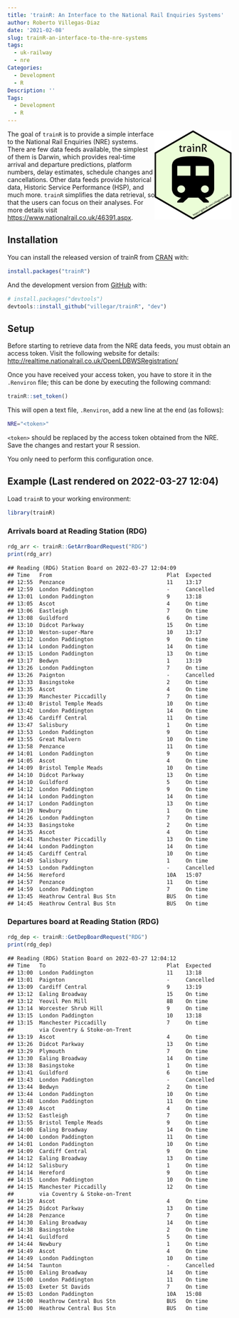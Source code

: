 ```yaml
---
title: 'trainR: An Interface to the National Rail Enquiries Systems'
author: Roberto Villegas-Diaz
date: '2021-02-08'
slug: trainR-an-interface-to-the-nre-systems
tags:
  - uk-railway
  - nre
Categories:
  - Development
  - R
Description: ''
Tags:
  - Development
  - R
---
```


<img src="https://raw.githubusercontent.com/villegar/trainR/main/inst/images/logo.png" alt="logo" align="right" height=200px/>

The goal of `trainR` is to provide a simple interface to the 
National Rail Enquiries (NRE) systems. There are few data feeds 
available, the simplest of them is Darwin, which provides real-time 
arrival and departure predictions, platform numbers, delay estimates, 
schedule changes and cancellations. Other data feeds provide historical 
data, Historic Service Performance (HSP), and much more. `trainR` 
simplifies the data retrieval, so that the users can focus on their 
analyses. For more details visit 
https://www.nationalrail.co.uk/46391.aspx.

## Installation

You can install the released version of trainR from [CRAN](https://CRAN.R-project.org) with:

``` r
install.packages("trainR")
```

And the development version from [GitHub](https://github.com/) with:

``` r
# install.packages("devtools")
devtools::install_github("villegar/trainR", "dev")
```

## Setup
Before starting to retrieve data from the NRE data feeds, you must obtain an access token. 
Visit the following website for details: http://realtime.nationalrail.co.uk/OpenLDBWSRegistration/

Once you have received your access token, you have to store it in the `.Renviron` file; this can be 
done by executing the following command:


```r
trainR::set_token()
```

This will open a text file, `.Renviron`, add a new line at the end (as follows):

```bash
NRE="<token>"
```

`<token>` should be replaced by the access token obtained from the NRE. Save the changes and restart 
your R session.

You only need to perform this configuration once.

## Example (Last rendered on 2022-03-27 12:04)

Load `trainR` to your working environment:

```r
library(trainR)
```

### Arrivals board at Reading Station (RDG)


```r
rdg_arr <- trainR::GetArrBoardRequest("RDG")
print(rdg_arr)
```

```
## Reading (RDG) Station Board on 2022-03-27 12:04:09
## Time   From                                    Plat  Expected
## 12:55  Penzance                                11    13:17
## 12:59  London Paddington                       -     Cancelled
## 13:01  London Paddington                       9     13:18
## 13:05  Ascot                                   4     On time
## 13:06  Eastleigh                               7     On time
## 13:08  Guildford                               6     On time
## 13:10  Didcot Parkway                          15    On time
## 13:10  Weston-super-Mare                       10    13:17
## 13:12  London Paddington                       9     On time
## 13:14  London Paddington                       14    On time
## 13:15  London Paddington                       13    On time
## 13:17  Bedwyn                                  1     13:19
## 13:26  London Paddington                       7     On time
## 13:26  Paignton                                -     Cancelled
## 13:33  Basingstoke                             2     On time
## 13:35  Ascot                                   4     On time
## 13:39  Manchester Piccadilly                   7     On time
## 13:40  Bristol Temple Meads                    10    On time
## 13:42  London Paddington                       14    On time
## 13:46  Cardiff Central                         11    On time
## 13:47  Salisbury                               1     On time
## 13:53  London Paddington                       9     On time
## 13:55  Great Malvern                           10    On time
## 13:58  Penzance                                11    On time
## 14:01  London Paddington                       9     On time
## 14:05  Ascot                                   4     On time
## 14:09  Bristol Temple Meads                    10    On time
## 14:10  Didcot Parkway                          13    On time
## 14:10  Guildford                               5     On time
## 14:12  London Paddington                       9     On time
## 14:14  London Paddington                       14    On time
## 14:17  London Paddington                       13    On time
## 14:19  Newbury                                 1     On time
## 14:26  London Paddington                       7     On time
## 14:33  Basingstoke                             2     On time
## 14:35  Ascot                                   4     On time
## 14:41  Manchester Piccadilly                   13    On time
## 14:44  London Paddington                       14    On time
## 14:45  Cardiff Central                         10    On time
## 14:49  Salisbury                               1     On time
## 14:53  London Paddington                       -     Cancelled
## 14:56  Hereford                                10A   15:07
## 14:57  Penzance                                11    On time
## 14:59  London Paddington                       7     On time
## 13:45  Heathrow Central Bus Stn                BUS   On time
## 14:45  Heathrow Central Bus Stn                BUS   On time
```

### Departures board at Reading Station (RDG)


```r
rdg_dep <- trainR::GetDepBoardRequest("RDG")
print(rdg_dep)
```

```
## Reading (RDG) Station Board on 2022-03-27 12:04:12
## Time   To                                      Plat  Expected
## 13:00  London Paddington                       11    13:18
## 13:01  Paignton                                -     Cancelled
## 13:09  Cardiff Central                         9     13:19
## 13:12  Ealing Broadway                         15    On time
## 13:12  Yeovil Pen Mill                         8B    On time
## 13:14  Worcester Shrub Hill                    9     On time
## 13:15  London Paddington                       10    13:18
## 13:15  Manchester Piccadilly                   7     On time
##        via Coventry & Stoke-on-Trent           
## 13:19  Ascot                                   4     On time
## 13:26  Didcot Parkway                          13    On time
## 13:29  Plymouth                                7     On time
## 13:30  Ealing Broadway                         14    On time
## 13:38  Basingstoke                             1     On time
## 13:41  Guildford                               6     On time
## 13:43  London Paddington                       -     Cancelled
## 13:44  Bedwyn                                  2     On time
## 13:44  London Paddington                       10    On time
## 13:48  London Paddington                       11    On time
## 13:49  Ascot                                   4     On time
## 13:52  Eastleigh                               7     On time
## 13:55  Bristol Temple Meads                    9     On time
## 14:00  Ealing Broadway                         14    On time
## 14:00  London Paddington                       11    On time
## 14:01  London Paddington                       10    On time
## 14:09  Cardiff Central                         9     On time
## 14:12  Ealing Broadway                         13    On time
## 14:12  Salisbury                               1     On time
## 14:14  Hereford                                9     On time
## 14:15  London Paddington                       10    On time
## 14:15  Manchester Piccadilly                   12    On time
##        via Coventry & Stoke-on-Trent           
## 14:19  Ascot                                   4     On time
## 14:25  Didcot Parkway                          13    On time
## 14:28  Penzance                                7     On time
## 14:30  Ealing Broadway                         14    On time
## 14:38  Basingstoke                             2     On time
## 14:41  Guildford                               5     On time
## 14:44  Newbury                                 1     On time
## 14:49  Ascot                                   4     On time
## 14:49  London Paddington                       10    On time
## 14:54  Taunton                                 -     Cancelled
## 15:00  Ealing Broadway                         14    On time
## 15:00  London Paddington                       11    On time
## 15:03  Exeter St Davids                        7     On time
## 15:03  London Paddington                       10A   15:08
## 14:00  Heathrow Central Bus Stn                BUS   On time
## 15:00  Heathrow Central Bus Stn                BUS   On time
```
